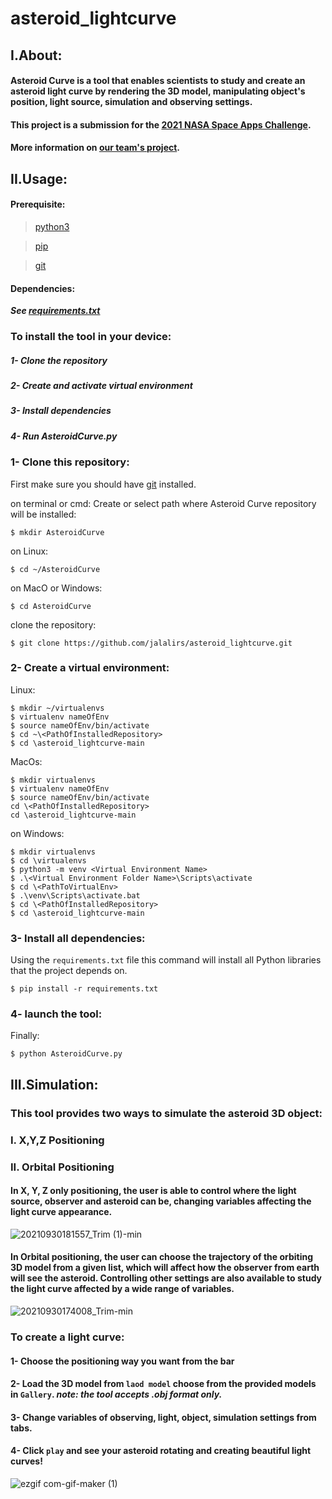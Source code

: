 # asteroid_lightcurve

## I.About:
#### Asteroid Curve is a tool that enables scientists to study and create an asteroid light curve by rendering the 3D model, manipulating object's position, light source, simulation and observing settings. 
#### This project is a submission for the [2021 NASA Space Apps Challenge](https://www.spaceappschallenge.org/about/). 
#### More information on [our team's project](https://www.youtube.com/watch?v=3P302Ph8n6g).


## II.Usage:
#### Prerequisite:
>[python3](https://www.python.org/downloads/)


>[pip](https://pypi.org/project/pip/)


>[git](https://git-scm.com/downloads)

#### Dependencies:
***See [requirements.txt](https://github.com/jalalirs/asteroid_lightcurve/blob/main/requirements.txt)***


### To install the tool in your device:
##### 1- Clone the repository
##### 2- Create and activate virtual environment
##### 3- Install dependencies
##### 4- Run AsteroidCurve.py

### 1- Clone this repository:
First make sure you should have [git](https://git-scm.com/downloads) installed.

on terminal or cmd:
Create or select path where Asteroid Curve repository will be installed:
```
$ mkdir AsteroidCurve
```
on Linux:
```
$ cd ~/AsteroidCurve
```
on MacO or Windows:
```
$ cd AsteroidCurve
```
clone the repository:
```
$ git clone https://github.com/jalalirs/asteroid_lightcurve.git
```

### 2- Create a virtual environment:

Linux:
```
$ mkdir ~/virtualenvs
$ virtualenv nameOfEnv
$ source nameOfEnv/bin/activate
$ cd ~\<PathOfInstalledRepository>
$ cd \asteroid_lightcurve-main
```
MacOs:
```
$ mkdir virtualenvs
$ virtualenv nameOfEnv
$ source nameOfEnv/bin/activate
cd \<PathOfInstalledRepository>
cd \asteroid_lightcurve-main
```
on Windows:
```
$ mkdir virtualenvs
$ cd \virtualenvs
$ python3 -m venv <Virtual Environment Name>
$ .\<Virtual Environment Folder Name>\Scripts\activate
$ cd \<PathToVirtualEnv>
$ .\venv\Scripts\activate.bat
$ cd \<PathOfInstalledRepository>
$ cd \asteroid_lightcurve-main
```

### 3- Install all dependencies:
Using the `requirements.txt` file this command will install all Python libraries that the project depends on.
```
$ pip install -r requirements.txt
```

### 4- launch the tool:
Finally:
```
$ python AsteroidCurve.py
```



## III.Simulation:
### This tool provides two ways to simulate the asteroid 3D object:
### I. X,Y,Z Positioning
### II. Orbital Positioning

#### In X, Y, Z only positioning, the user is able to control where the light source, observer and asteroid can be, changing variables affecting the light curve appearance.
![20210930181557_Trim (1)-min](https://user-images.githubusercontent.com/83130573/135499736-1eb66f1c-464a-4231-bdb8-7fba0dc305fc.gif)

#### In Orbital positioning, the user can choose the trajectory of the orbiting 3D model from a given list, which will affect how the observer from earth will see the asteroid. Controlling other settings are also available to study the light curve affected by a wide range of variables.
![20210930174008_Trim-min](https://user-images.githubusercontent.com/83130573/135499921-12c35a1f-2778-49fd-a559-3a4dc323195c.gif)


### To create a light curve:
#### 1- Choose the positioning way you want from the bar 
#### 2- Load the 3D model from `laod model` choose from the provided models in `Gallery`. ***note: the tool accepts .obj format only.***
#### 3- Change variables of observing, light, object, simulation settings from tabs.
#### 4- Click `play` and see your asteroid rotating and creating beautiful light curves!

![ezgif com-gif-maker (1)](https://user-images.githubusercontent.com/83130573/135501739-f0ba9732-206b-4553-ad82-1a9317e0f3ce.gif)


